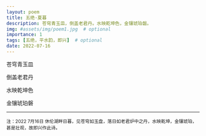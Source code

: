 ```yaml
---
layout: poem
title: 五绝·夏暮
description: 苍穹青玉皿，倒盖老君丹。水映乾坤色，金镶琥珀磐。
img: #assets/img/poem1.jpg  # optional
importance: 1
tags: [五绝，平水韵，即兴]  # optional
date: 2022-07-16
---
```


苍穹青玉皿

倒盖老君丹

水映乾坤色

金镶琥珀磐


---

<small>注：2022 7月16日 休伦湖畔日暮，见苍穹如玉盘，落日如老君炉中之丹，水映乾坤，金镶琥珀，甚是壮观，故即兴作此诗。</small>
